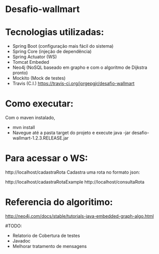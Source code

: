 # Desafio-wallmart

# Tecnologias utilizadas:
- Spring Boot (configuração mais fácil do sistema)
- Spring Core (injeção de dependência)
- Spring Actuator (WS)
- Tomcat Embeded
- Neo4j (NoSQL baseado em grapho e com o algoritmo de Dijkstra pronto)
- Mockito (Mock de testes)
- Travis (C.I.) https://travis-ci.org/jorgepgjr/desafio-wallmart

# Como executar:
Com o maven instalado, 
 - mvn install
 - Navegue até a pasta target do projeto e execute java -jar desafio-wallmart-1.2.3.RELEASE.jar

# Para acessar o WS:

  http://localhost/cadastraRota
    Cadastra uma rota no formato json:
    
  http://localhost/cadastraRotaExample
  http://localhost/consultaRota
  
# Referencia do algoritimo:
http://neo4j.com/docs/stable/tutorials-java-embedded-graph-algo.html

#TODO:
- Relatorio de Cobertura de testes
- Javadoc
- Melhorar tratamento de mensagens
